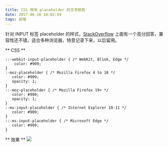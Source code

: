 ```yaml
---
title: CSS 修改 placeholder 的文字颜色
date: 2017-06-26 16:02:59
tags: 前端
---
```


针对 INPUT 标签 placeholder 的样式，[StackOverflow](https://stackoverflow.com/questions/2610497/change-an-html5-inputs-placeholder-color-with-css) 上面有一个高分回答，兼容性还不错，适合多种浏览器，特意记录下来，以后留用。

<!-- more -->
** CSS **
```
::-webkit-input-placeholder { /* WebKit, Blink, Edge */
    color: #909;
}
:-moz-placeholder { /* Mozilla Firefox 4 to 18 */
   color: #909;
   opacity: 1;
}
::-moz-placeholder { /* Mozilla Firefox 19+ */
   color: #909;
   opacity: 1;
}
:-ms-input-placeholder { /* Internet Explorer 10-11 */
   color: #909;
}
::-ms-input-placeholder { /* Microsoft Edge */
   color: #909;
}
```

** 效果 **
![](http://ocz1xi4bl.bkt.clouddn.com/QQ%E6%88%AA%E5%9B%BE20170626163150.png)
